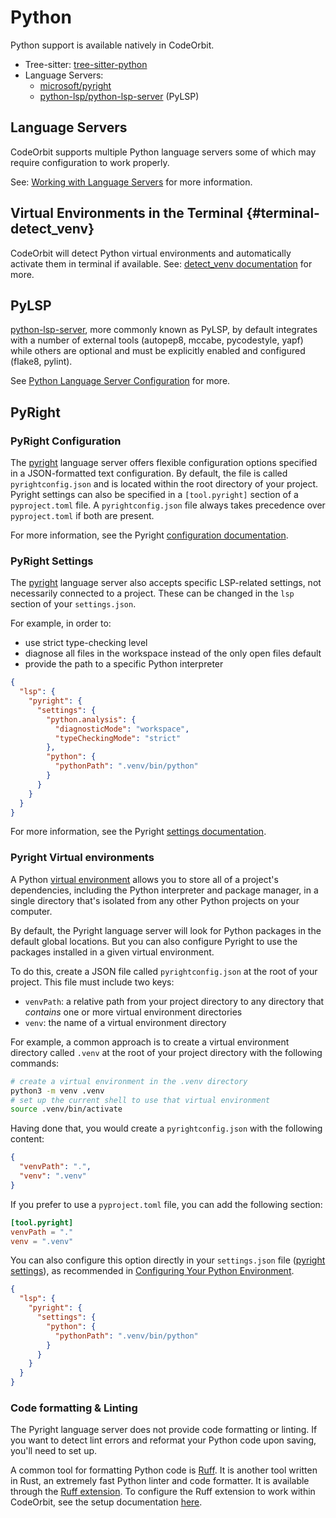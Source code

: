 ﻿# Python

Python support is available natively in CodeOrbit.

- Tree-sitter: [tree-sitter-python](https://github.com/tree-sitter/tree-sitter-python)
- Language Servers:
  - [microsoft/pyright](https://github.com/microsoft/pyright)
  - [python-lsp/python-lsp-server](https://github.com/python-lsp/python-lsp-server) (PyLSP)

## Language Servers

CodeOrbit supports multiple Python language servers some of which may require configuration to work properly.

See: [Working with Language Servers](https://CodeOrbit.dev/docs/configuring-languages#working-with-language-servers) for more information.

## Virtual Environments in the Terminal {#terminal-detect_venv}

CodeOrbit will detect Python virtual environments and automatically activate them in terminal if available.
See: [detect_venv documentation](../configuring-CodeOrbit.md#terminal-detect_venv) for more.

## PyLSP

[python-lsp-server](https://github.com/python-lsp/python-lsp-server/), more commonly known as PyLSP, by default integrates with a number of external tools (autopep8, mccabe, pycodestyle, yapf) while others are optional and must be explicitly enabled and configured (flake8, pylint).

See [Python Language Server Configuration](https://github.com/python-lsp/python-lsp-server/blob/develop/CONFIGURATION.md) for more.

## PyRight

### PyRight Configuration

The [pyright](https://github.com/microsoft/pyright) language server offers flexible configuration options specified in a JSON-formatted text configuration. By default, the file is called `pyrightconfig.json` and is located within the root directory of your project. Pyright settings can also be specified in a `[tool.pyright]` section of a `pyproject.toml` file. A `pyrightconfig.json` file always takes precedence over `pyproject.toml` if both are present.

For more information, see the Pyright [configuration documentation](https://microsoft.github.io/pyright/#/configuration).

### PyRight Settings

The [pyright](https://github.com/microsoft/pyright) language server also accepts specific LSP-related settings, not necessarily connected to a project. These can be changed in the `lsp` section of your `settings.json`.

For example, in order to:

- use strict type-checking level
- diagnose all files in the workspace instead of the only open files default
- provide the path to a specific Python interpreter

```json
{
  "lsp": {
    "pyright": {
      "settings": {
        "python.analysis": {
          "diagnosticMode": "workspace",
          "typeCheckingMode": "strict"
        },
        "python": {
          "pythonPath": ".venv/bin/python"
        }
      }
    }
  }
}
```

For more information, see the Pyright [settings documentation](https://microsoft.github.io/pyright/#/settings).

### Pyright Virtual environments

A Python [virtual environment](https://docs.python.org/3/tutorial/venv.html) allows you to store all of a project's dependencies, including the Python interpreter and package manager, in a single directory that's isolated from any other Python projects on your computer.

By default, the Pyright language server will look for Python packages in the default global locations. But you can also configure Pyright to use the packages installed in a given virtual environment.

To do this, create a JSON file called `pyrightconfig.json` at the root of your project. This file must include two keys:

- `venvPath`: a relative path from your project directory to any directory that _contains_ one or more virtual environment directories
- `venv`: the name of a virtual environment directory

For example, a common approach is to create a virtual environment directory called `.venv` at the root of your project directory with the following commands:

```sh
# create a virtual environment in the .venv directory
python3 -m venv .venv
# set up the current shell to use that virtual environment
source .venv/bin/activate
```

Having done that, you would create a `pyrightconfig.json` with the following content:

```json
{
  "venvPath": ".",
  "venv": ".venv"
}
```

If you prefer to use a `pyproject.toml` file, you can add the following section:

```toml
[tool.pyright]
venvPath = "."
venv = ".venv"
```

You can also configure this option directly in your `settings.json` file ([pyright settings](#pyright-settings)), as recommended in [Configuring Your Python Environment](https://microsoft.github.io/pyright/#/import-resolution?id=configuring-your-python-environment).

```json
{
  "lsp": {
    "pyright": {
      "settings": {
        "python": {
          "pythonPath": ".venv/bin/python"
        }
      }
    }
  }
}
```

### Code formatting & Linting

The Pyright language server does not provide code formatting or linting. If you want to detect lint errors and reformat your Python code upon saving, you'll need to set up.

A common tool for formatting Python code is [Ruff](https://docs.astral.sh/ruff/). It is another tool written in Rust, an extremely fast Python linter and code formatter. It is available through the [Ruff extension](https://github.com/CodeOrbit-industries/CodeOrbit/tree/main/extensions/ruff/). To configure the Ruff extension to work within CodeOrbit, see the setup documentation [here](https://docs.astral.sh/ruff/editors/setup/#CodeOrbit).

<!--
TBD: Expand Python Ruff docs.
TBD: Ruff pyproject.toml, ruff.toml docs. `ruff.configuration`.
-->
